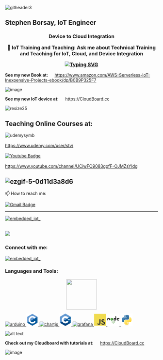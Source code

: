 
![githeader3](https://github.com/user-attachments/assets/5caf2420-98c8-4ad4-ada6-655839d9f292)


## Stephen Borsay, IoT Engineer

<h3 align="center">Device to Cloud Integration</p>

💬 IoT Training and Teaching: Ask me about Technical Training and Teaching for IoT, Cloud, and Device Integration</br>

[![Typing SVG](https://readme-typing-svg.herokuapp.com?font=Fira+Code&duration=5500&pause=1000&color=2F2EF7&center=true&multiline=true&width=435&lines=My+New+Book+on+Amazon;%22AWS+Serverless+IoT%22)](https://git.io/typing-svg) </h3>
**See my new Book at:**  &emsp; https://www.amazon.com/AWS-Serverless-IoT-Inexpensive-Projects-ebook/dp/B0B9P325F7
</br></p>
![image](https://user-images.githubusercontent.com/16296900/187732695-c24d884f-bdbf-4a44-8788-e6119ffacbaa.png)

**See my new IoT device at:**  &emsp; https://CloudBoard.cc
</br></p>
![resize25](https://user-images.githubusercontent.com/16296900/187734068-ba0d510b-171a-4d1b-b8c0-5df97e877f6b.jpg)

## Teaching Online Courses at:

 ![udemysymb](https://github.com/user-attachments/assets/db711e19-7b2b-4d01-bf78-809e264c0063)
</br> </br>  https://www.udemy.com/user/stv/  </br>
</br> <a href="https://www.youtube.com/channel/UCiwFO9083gofF-OJMZsYIdg">
    <img src="https://img.shields.io/badge/YouTube-red?style=for-the-badge&logo=youtube&logoColor=white" alt="Youtube Badge"/>  </br>
  </a></br>
  https://www.youtube.com/channel/UCiwFO9083gofF-OJMZsYIdg
  </br>

![ezgif-5-0d11d3a8d6](https://user-images.githubusercontent.com/16296900/152267669-32a10f21-0ffa-40bc-a67c-a72c5eb9b999.gif)
---

📫 How to reach me: </br>

[![Gmail Badge](https://img.shields.io/badge/-Borsay@gmail.com-c14438?style=flat-square&logo=Gmail&logoColor=white&link=mailto:Borsay@gmail.com)](mailto:mBorsay@gmail.com) 

---

<p align="left"> <a href="https://twitter.com/embedded_iot_" target="blank"><img src="https://img.shields.io/twitter/follow/embedded_iot_?logo=twitter&style=for-the-badge" alt="embedded_iot_" /></a> </p>

![](https://komarev.com/ghpvc/?username=sborsay)
---

<h3 align="left">Connect with me:</h3>
<p align="left">
<a href="https://twitter.com/embedded_iot_" target="blank"><img align="center" src="https://raw.githubusercontent.com/rahuldkjain/github-profile-readme-generator/master/src/images/icons/Social/twitter.svg" alt="embedded_iot_" height="30" width="40" /></a>
  

  
</p>

<h3 align="left">Languages and Tools:</h3>

<div class="col-md-2 col-lg-4  zoom-on-hover" style="display: flex; justify-content: center;"><img width="100px", height="100px" src="https://icon.vimalverma.in/img/?tool=amazon-web-services&acol=gold"></div>

<p align="left"> <a href="https://www.arduino.cc/" target="_blank" rel="noreferrer"> <img src="https://cdn.worldvectorlogo.com/logos/arduino-1.svg" alt="arduino" width="40" height="40"/> </a> <a href="https://www.cprogramming.com/" target="_blank" rel="noreferrer"> <img src="https://raw.githubusercontent.com/devicons/devicon/master/icons/c/c-original.svg" alt="c" width="40" height="40"/> </a> <a href="https://www.chartjs.org" target="_blank" rel="noreferrer"> <img src="https://www.chartjs.org/media/logo-title.svg" alt="chartjs" width="40" height="40"/> </a> <a href="https://www.w3schools.com/cpp/" target="_blank" rel="noreferrer"> <img src="https://raw.githubusercontent.com/devicons/devicon/master/icons/cplusplus/cplusplus-original.svg" alt="cplusplus" width="40" height="40"/> </a> <a href="https://grafana.com" target="_blank" rel="noreferrer"> <img src="https://www.vectorlogo.zone/logos/grafana/grafana-icon.svg" alt="grafana" width="40" height="40"/> </a> <a href="https://developer.mozilla.org/en-US/docs/Web/JavaScript" target="_blank" rel="noreferrer"> <img src="https://raw.githubusercontent.com/devicons/devicon/master/icons/javascript/javascript-original.svg" alt="javascript" width="40" height="40"/> </a> <a href="https://nodejs.org" target="_blank" rel="noreferrer"> <img src="https://raw.githubusercontent.com/devicons/devicon/master/icons/nodejs/nodejs-original-wordmark.svg" alt="nodejs" width="40" height="40"/> </a> <a href="https://www.python.org" target="_blank" rel="noreferrer"> <img src="https://raw.githubusercontent.com/devicons/devicon/master/icons/python/python-original.svg" alt="python" width="40" height="40"/> </a></p>

![alt text](https://github.com/sborsay/Serverless-IoT-on-AWS/blob/master/Level4_design/resize15.jpg?raw=true)

**Check out my Cloudboard with tutorials at:**  &emsp; https://CloudBoard.cc

![image](https://user-images.githubusercontent.com/16296900/152218861-32746953-e7bc-4981-b71e-84fc3d45febd.png)


<!--
**sborsay/sborsay** is a ✨ _special_ ✨ repository because its `README.md` (this file) appears on your GitHub profile.

Here are some ideas to get you started:

- 🔭 I’m currently working on ...
- 🌱 I’m currently learning ...
- 👯 I’m looking to collaborate on ...
- 🤔 I’m looking for help with ...
- 💬 Ask me about ...
- 📫 How to reach me: ...
- 😄 Pronouns: ...
- ⚡ Fun fact: ...
-->
